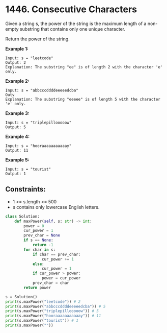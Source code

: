 # 1446. Consecutive Characters

Given a string s, the power of the string is the maximum length of a non-empty substring that contains only one unique character.

Return the power of the string.

**Example 1:**

```text
Input: s = "leetcode"
Output: 2
Explanation: The substring "ee" is of length 2 with the character 'e' only.
```

**Example 2:**

```text
Input: s = "abbcccddddeeeeedcba"
Outv
Explanation: The substring "eeeee" is of length 5 with the character 'e' only.
```

**Example 3:**

```text
Input: s = "triplepillooooow"
Output: 5
```

**Example 4:**

```text
Input: s = "hooraaaaaaaaaaay"
Output: 11
```

**Example 5:**

```text
Input: s = "tourist"
Output: 1
```

## Constraints:

* 1 &lt;= s.length &lt;= 500
* s contains only lowercase English letters.

```python
class Solution:
    def maxPower(self, s: str) -> int:
        power = 0
        cur_power = 1
        prev_char = None
        if s == None:
            return -1
        for char in s:
            if char == prev_char:
                cur_power += 1
            else:
                cur_power = 1
            if cur_power > power:
                power = cur_power
            prev_char = char
        return power

s = Solution()
print(s.maxPower("leetcode")) # 2
print(s.maxPower("abbcccddddeeeeedcba")) # 5
print(s.maxPower("triplepillooooow")) # 5
print(s.maxPower("hooraaaaaaaaaaay")) # 11
print(s.maxPower("tourist")) # 1
print(s.maxPower(""))
```

